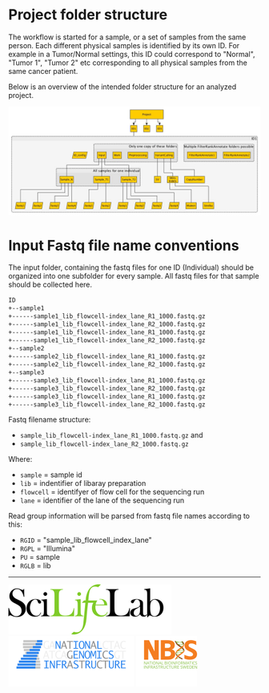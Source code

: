 # Project folder structure

The workflow is started for a sample, or a set of samples from the same person.
Each different physical samples is identified by its own ID.
For example in a Tumor/Normal settings, this ID could correspond to "Normal", "Tumor 1", "Tumor 2" etc corresponding to all physical samples from the same cancer patient.

Below is an overview of the intended folder structure for an analyzed project.

![Project folder structure](images/folder_structure.jpg "Folder structure")

# Input Fastq file name conventions

The input folder, containing the fastq files for one ID (Individual) should be organized into one subfolder for every sample. All fastq files for that sample should be collected here.

```
ID
+--sample1
+------sample1_lib_flowcell-index_lane_R1_1000.fastq.gz
+------sample1_lib_flowcell-index_lane_R2_1000.fastq.gz
+------sample1_lib_flowcell-index_lane_R1_1000.fastq.gz
+------sample1_lib_flowcell-index_lane_R2_1000.fastq.gz
+--sample2
+------sample2_lib_flowcell-index_lane_R1_1000.fastq.gz
+------sample2_lib_flowcell-index_lane_R2_1000.fastq.gz
+--sample3
+------sample3_lib_flowcell-index_lane_R1_1000.fastq.gz
+------sample3_lib_flowcell-index_lane_R2_1000.fastq.gz
+------sample3_lib_flowcell-index_lane_R1_1000.fastq.gz
+------sample3_lib_flowcell-index_lane_R2_1000.fastq.gz
```

Fastq filename structure:

- `sample_lib_flowcell-index_lane_R1_1000.fastq.gz` and
- `sample_lib_flowcell-index_lane_R2_1000.fastq.gz`

Where:

- `sample` = sample id
- `lib` = indentifier of libaray preparation
- `flowcell` = identifyer of flow cell for the sequencing run
- `lane` = identifier of the lane of the sequencing run

Read group information will be parsed from fastq file names according to this:

- `RGID` = "sample_lib_flowcell_index_lane"
- `RGPL` = "Illumina"
- `PU` = sample
- `RGLB` = lib

--------------------------------------------------------------------------------

[![](images/SciLifeLab_logo.png "SciLifeLab")][scilifelab-link]
[![](images/NGI_logo.png "NGI")][ngi-link]
[![](images/NBIS_logo.png "NBIS")][nbis-link]

[nbis-link]: https://www.nbis.se/
[ngi-link]: https://ngisweden.scilifelab.se/
[scilifelab-link]: https://www.scilifelab.se/
